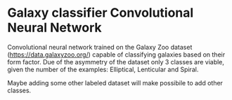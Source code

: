 # Galaxy classifier Convolutional Neural Network

Convolutional neural network trained on the Galaxy Zoo dataset (https://data.galaxyzoo.org/) capable of classifying galaxies based on their form factor.
Due of the asymmetry of the dataset only 3 classes are viable, given the number of the examples: Elliptical, Lenticular and Spiral.

Maybe adding some other labeled dataset will make possibile to add other classes. 


